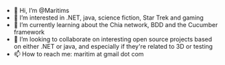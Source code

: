 - 👋 Hi, I’m @Maritims
- 👀 I’m interested in .NET, java, science fiction, Star Trek and gaming
- 🌱 I’m currently learning about the Chia network, BDD and the Cucumber framework
- 💞️ I’m looking to collaborate on interesting open source projects based on either .NET or java, and especially if they're related to 3D or testing
- 📫 How to reach me: maritim at gmail dot com

<!---
Maritims/Maritims is a ✨ special ✨ repository because its `README.md` (this file) appears on your GitHub profile.
You can click the Preview link to take a look at your changes.
--->
